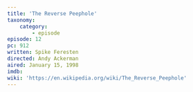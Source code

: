 ```yaml
---
title: 'The Reverse Peephole'
taxonomy:
    category:
        - episode
episode: 12
pc: 912
written: Spike Feresten
directed: Andy Ackerman
aired: January 15, 1998
imdb:
wiki: 'https://en.wikipedia.org/wiki/The_Reverse_Peephole'
---
```

